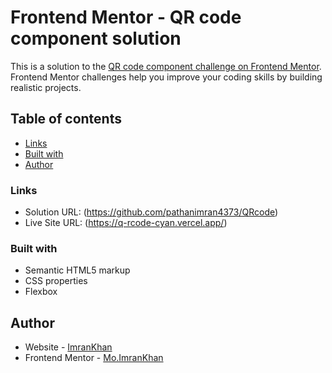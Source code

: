 # Frontend Mentor - QR code component solution

This is a solution to the [QR code component challenge on Frontend Mentor](https://www.frontendmentor.io/challenges/qr-code-component-iux_sIO_H). Frontend Mentor challenges help you improve your coding skills by building realistic projects.

## Table of contents

  - [Links](#links)
  - [Built with](#built-with)
- [Author](#author)

### Links

- Solution URL: (https://github.com/pathanimran4373/QRcode)
- Live Site URL: (https://q-rcode-cyan.vercel.app/)

### Built with

- Semantic HTML5 markup
- CSS properties
- Flexbox

## Author

- Website - [ImranKhan](https://github.com/pathanimran4373)
- Frontend Mentor - [Mo.ImranKhan](https://www.frontendmentor.io/profile/mohmadimran)
